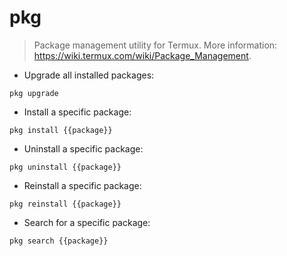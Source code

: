 # pkg

> Package management utility for Termux.
> More information: <https://wiki.termux.com/wiki/Package_Management>.

- Upgrade all installed packages:

`pkg upgrade`

- Install a specific package:

`pkg install {{package}}`

- Uninstall a specific package:

`pkg uninstall {{package}}`

- Reinstall a specific package:

`pkg reinstall {{package}}`

- Search for a specific package:

`pkg search {{package}}`
